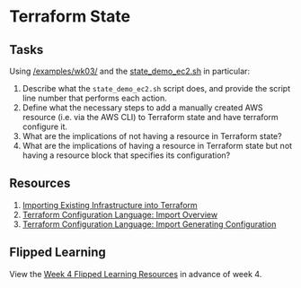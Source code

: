 # Terraform State

## Tasks

Using [/examples/wk03/](/examples/wk03/) and the
[state_demo_ec2.sh](/examples/wk03/state_demo_ec2.sh) in particular:

1. Describe what the `state_demo_ec2.sh` script does, and provide the script
   line number that performs each action.
1. Define what the necessary steps to add a manually created AWS resource (i.e.
   via the AWS CLI) to Terraform state and have terraform configure it.
1. What are the implications of not having a resource in Terraform state?
1. What are the implications of having a resource in Terraform state but not
   having a resource block that specifies its configuration?

## Resources

1. [Importing Existing Infrastructure into Terraform](https://spacelift.io/blog/importing-exisiting-infrastructure-into-terraform)
1. [Terraform Configuration Language: Import Overview](https://developer.hashicorp.com/terraform/language/import)
1. [Terraform Configuration Language: Import Generating Configuration](https://developer.hashicorp.com/terraform/language/import/generating-configuration)

## Flipped Learning

View the [Week 4 Flipped Learning Resources](flipped_learning.md#week-04) in
advance of week 4.
